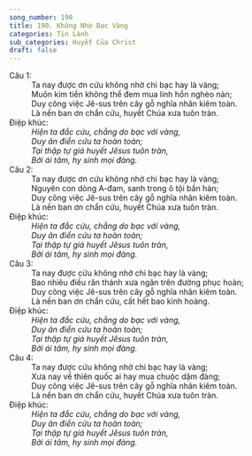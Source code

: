 ```yaml
---
song_number: 190
title: 190. Không Nhờ Bạc Vàng
categories: Tin Lành
sub_categories: Huyết Của Christ
draft: false
---
```

<dl><dt>Câu 1:</dt><dd data-verse="1">Ta nay được ơn cứu không nhờ chi bạc hay là vàng; <br/>Muôn kim tiền không thể đem mua linh hồn nghèo nàn; <br/>Duy công việc Jê-sus trên cây gỗ nghĩa nhân kiêm toàn. <br/>Là nền ban ơn chẩn cứu, huyết Chúa xưa tuôn tràn. </dd><dt>Điệp khúc:</dt><dd data-chorus="1"><em>Hiện ta đắc cứu, chẳng do bạc với vàng, <br/>Duy ân điển cứu ta hoàn toàn; <br/>Tại thập tự giá huyết Jêsus tuôn tràn, <br/>Bởi ái tâm, hy sinh mọi đàng. </em></dd><dt>Câu 2:</dt><dd data-verse="2">Ta nay được ơn cứu không nhờ chi bạc hay là vàng; <br/>Nguyên con dòng A-đam, sanh trong ô tội bần hàn; <br/>Duy công việc Jê-sus trên cây gỗ nghĩa nhân kiêm toàn. <br/>Là nền ban ơn chẩn cứu, huyết Chúa xưa tuôn tràn. </dd><dt>Điệp khúc:</dt><dd data-chorus="1"><em>Hiện ta đắc cứu, chẳng do bạc với vàng, <br/>Duy ân điển cứu ta hoàn toàn; <br/>Tại thập tự giá huyết Jêsus tuôn tràn, <br/>Bởi ái tâm, hy sinh mọi đàng. </em></dd><dt>Câu 3:</dt><dd data-verse="3">Ta nay được cứu không nhờ chi bạc hay là vàng; <br/>Bao nhiêu điều răn thánh xưa ngăn trên đường phục hoàn; <br/>Duy công việc Jê-sus trên cây gỗ nghĩa nhân kiêm toàn. <br/>Là nền ban ơn chẩn cứu, cất hết bao kinh hoàng. </dd><dt>Điệp khúc:</dt><dd data-chorus="1"><em>Hiện ta đắc cứu, chẳng do bạc với vàng, <br/>Duy ân điển cứu ta hoàn toàn; <br/>Tại thập tự giá huyết Jêsus tuôn tràn, <br/>Bởi ái tâm, hy sinh mọi đàng. </em></dd><dt>Câu 4:</dt><dd data-verse="4">Ta nay được cứu không nhờ chi bạc hay là vàng; <br/>Xưa nay về thiên quốc ai hay mua chuộc dặm đàng; <br/>Duy công việc Jê-sus trên cây gỗ nghĩa nhân kiêm toàn. <br/>Là nền ban ơn chẩn cứu, huyết Chúa xưa tuôn tràn. </dd><dt>Điệp khúc:</dt><dd data-chorus="1"><em>Hiện ta đắc cứu, chẳng do bạc với vàng, <br/>Duy ân điển cứu ta hoàn toàn; <br/>Tại thập tự giá huyết Jêsus tuôn tràn, <br/>Bởi ái tâm, hy sinh mọi đàng. </em></dd></dl>